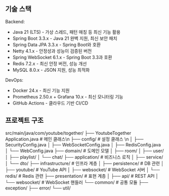## 기술 스택
Backend:
- Java 21 (LTS) - 가상 스레드, 패턴 매칭 등 최신 기능 활용
- Spring Boot 3.3.x - Java 21 완벽 지원, 최신 보안 패치
- Spring Data JPA 3.3.x - Spring Boot와 호환
- Netty 4.1.x - 안정성과 성능이 검증된 버전
- Spring WebSocket 6.1.x - Spring Boot 3.3과 호환
- Redis 7.2.x - 최신 안정 버전, 성능 개선
- MySQL 8.0.x - JSON 지원, 성능 최적화

DevOps:
- Docker 24.x - 최신 기능 지원
- Prometheus 2.50.x + Grafana 10.x - 최신 모니터링 기능
- GitHub Actions - 클라우드 기반 CI/CD

## 프로젝트 구조
src/main/java/com/youtube/together/
├── YoutubeTogether Application.java     # 메인 클래스\n
├── config/                              # 설정 클래스
\n
│   ├── SecurityConfig.java
│   ├── WebSocketConfig.java
│   ├── RedisConfig.java
│   └── WebConfig.java
├── domain/                              # 도메인 모델
│   ├── room/
│   ├── user/
│   ├── playlist/
│   └── chat/
├── application/                         # 비즈니스 로직
│   ├── service/
│   └── dto/
├── infrastructure/                      # 인프라 계층
│   ├── persistence/                     # DB 관련
│   ├── youtube/                         # YouTube API
│   ├── websocket/                       # WebSocket 서버
│   └── redis/                          # Redis 관련
├── presentation/                        # 표현 계층
│   ├── api/                            # REST API
│   └── websocket/                      # WebSocket 핸들러
└── common/                             # 공통 모듈
    ├── exception/
    ├── error/
    └── util/
